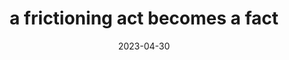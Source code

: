 ---
title: "a frictioning act becomes a fact"
date: 2023-04-30
tags:
  - frictioning
  - fragment
---